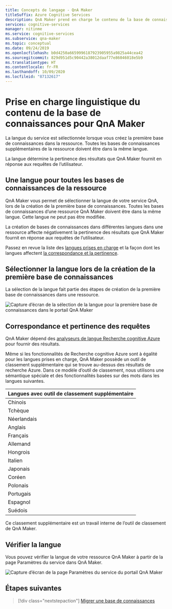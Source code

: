 ```yaml
---
title: Concepts de langage - QnA Maker
titleSuffix: Azure Cognitive Services
description: QnA Maker prend en charge le contenu de la base de connaissances dans de nombreuses langues. Toutefois, chaque service QnA Maker doit être réservé à une seule langue. La première base de connaissances créée ciblant un service QnA Maker particulier définit la langue de ce service.
services: cognitive-services
manager: nitinme
ms.service: cognitive-services
ms.subservice: qna-maker
ms.topic: conceptual
ms.date: 09/24/2019
ms.openlocfilehash: b0d4250a6659996187923905955a9825a44cea42
ms.sourcegitcommit: 829d951d5c90442a38012daaf77e86046018e5b9
ms.translationtype: HT
ms.contentlocale: fr-FR
ms.lasthandoff: 10/09/2020
ms.locfileid: "87132617"
---
```

# <a name="language-support-of-knowledge-base-content-for-qna-maker"></a>Prise en charge linguistique du contenu de la base de connaissances pour QnA Maker

La langue du service est sélectionnée lorsque vous créez la première base de connaissances dans la ressource. Toutes les bases de connaissances supplémentaires de la ressource doivent être dans la même langue.

La langue détermine la pertinence des résultats que QnA Maker fournit en réponse aux requêtes de l’utilisateur.

## <a name="one-language-for-all-knowledge-bases-in-resource"></a>Une langue pour toutes les bases de connaissances de la ressource

QnA Maker vous permet de sélectionner la langue de votre service QnA, lors de la création de la première base de connaissances. Toutes les bases de connaissances d’une ressource QnA Maker doivent être dans la même langue. Cette langue ne peut pas être modifiée.

La création de bases de connaissances dans différentes langues dans une ressource affecte négativement la pertinence des résultats que QnA Maker fournit en réponse aux requêtes de l’utilisateur.

Passez en revue la liste des [langues prises en charge](../overview/language-support.md#languages-supported) et la façon dont les langues affectent [la correspondance et la pertinence](#query-matching-and-relevance).

## <a name="select-language-when-creating-first-knowledge-base"></a>Sélectionner la langue lors de la création de la première base de connaissances

La sélection de la langue fait partie des étapes de création de la première base de connaissances dans une ressource.

![Capture d’écran de la sélection de la langue pour la première base de connaissances dans le portail QnA Maker](../media/language-support/select-language-when-creating-knowledge-base.png)

## <a name="query-matching-and-relevance"></a>Correspondance et pertinence des requêtes
QnA Maker dépend des [analyseurs de langue Recherche cognitive Azure](https://docs.microsoft.com/rest/api/searchservice/language-support) pour fournir des résultats.

Même si les fonctionnalités de Recherche cognitive Azure sont à égalité pour les langues prises en charge, QnA Maker possède un outil de classement supplémentaire qui se trouve au-dessus des résultats de recherche Azure. Dans ce modèle d’outil de classement, nous utilisons une sémantique spéciale et des fonctionnalités basées sur des mots dans les langues suivantes.

|Langues avec outil de classement supplémentaire|
|--|
|Chinois|
|Tchèque|
|Néerlandais|
|Anglais|
|Français|
|Allemand|
|Hongrois|
|Italien|
|Japonais|
|Coréen|
|Polonais|
|Portugais|
|Espagnol|
|Suédois|

Ce classement supplémentaire est un travail interne de l’outil de classement de QnA Maker.

## <a name="verify-language"></a>Vérifier la langue

Vous pouvez vérifier la langue de votre ressource QnA Maker à partir de la page Paramètres du service dans QnA Maker.

![Capture d’écran de la page Paramètres du service du portail QnA Maker](../media/language-support/language-knowledge-base.png)


## <a name="next-steps"></a>Étapes suivantes

> [!div class="nextstepaction"]
> [Migrer une base de connaissances](../Tutorials/migrate-knowledge-base.md)
